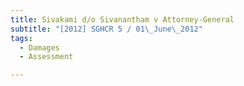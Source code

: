```yaml
---
title: Sivakami d/o Sivanantham v Attorney-General
subtitle: "[2012] SGHCR 5 / 01\_June\_2012"
tags:
  - Damages
  - Assessment

---
```


